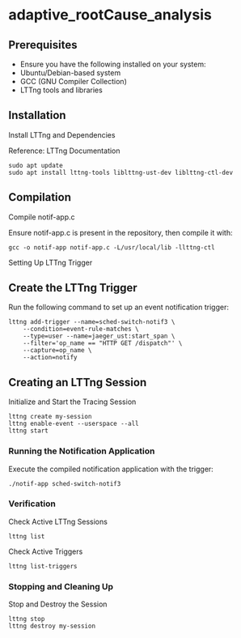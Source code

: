 # adaptive_rootCause_analysis
## Prerequisites

- Ensure you have the following installed on your system:
- Ubuntu/Debian-based system
- GCC (GNU Compiler Collection)
- LTTng tools and libraries

## Installation

Install LTTng and Dependencies

Reference: LTTng Documentation
```
sudo apt update
sudo apt install lttng-tools liblttng-ust-dev liblttng-ctl-dev
```
## Compilation

Compile notif-app.c

Ensure notif-app.c is present in the repository, then compile it with:
```
gcc -o notif-app notif-app.c -L/usr/local/lib -llttng-ctl
```
Setting Up LTTng Trigger

## Create the LTTng Trigger

Run the following command to set up an event notification trigger:
```
lttng add-trigger --name=sched-switch-notif3 \
    --condition=event-rule-matches \
    --type=user --name=jaeger_ust:start_span \
    --filter='op_name == "HTTP GET /dispatch"' \
    --capture=op_name \
    --action=notify
```
## Creating an LTTng Session

Initialize and Start the Tracing Session

```
lttng create my-session  
lttng enable-event --userspace --all  
lttng start
```

### Running the Notification Application

Execute the compiled notification application with the trigger:
```
./notif-app sched-switch-notif3
```
### Verification

Check Active LTTng Sessions
```
lttng list
```
Check Active Triggers
```
lttng list-triggers
```

### Stopping and Cleaning Up

Stop and Destroy the Session
```
lttng stop  
lttng destroy my-session
```
